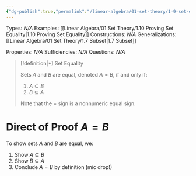 ```yaml
---
{"dg-publish":true,"permalink":"/linear-algebra/01-set-theory/1-9-set-equality/","tags":["Type/Definition","Topic/Linear_Algebra"]}
---
```


Types: *N/A*
Examples: [[Linear Algebra/01 Set Theory/1.10 Proving Set Equality\|1.10 Proving Set Equality]]
Constructions: *N/A*
Generalizations: [[Linear Algebra/01 Set Theory/1.7 Subset\|1.7 Subset]]

Properties: *N/A*
Sufficiencies: *N/A*
Questions: *N/A*

> [!definition|*] Set Equality
> 
> Sets $A$ and $B$ are equal, denoted $A=B$, if and only if:
> 1. $A \subseteq B$
> 2. $B \subseteq A$
> 
> Note that the $=$ sign is a nonnumeric equal sign.

# Direct of Proof $A = B$
To show sets $A$ and $B$ are equal, we:
1. Show $A \subseteq B$
2. Show $B \subseteq A$
3. Conclude $A = B$ by definition (mic drop!)